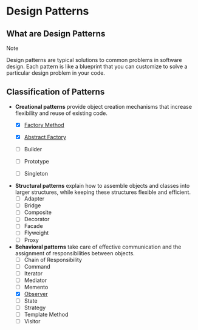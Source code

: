 # Design Patterns

## What are Design Patterns
> [!NOTE]
> Design patterns are typical solutions to common problems
in software design. Each pattern is like a blueprint
that you can customize to solve a particular
design problem in your code.

## Classification of Patterns
* **Creational patterns** provide object creation mechanisms that increase flexibility and reuse of existing code.
    - [x] [Factory Method](src/main/java/org/example/factory)
    - [x] [Abstract Factory](src/main/java/org/example/abstractfactory)
    - [ ] Builder
    - [ ] Prototype
    - [ ] Singleton


* **Structural patterns** explain how to assemble objects and classes into larger structures, while keeping these structures flexible and efficient.
    - [ ] Adapter
    - [ ] Bridge
    - [ ] Composite
    - [ ] Decorator
    - [ ] Facade
    - [ ] Flyweight
    - [ ] Proxy

* **Behavioral patterns** take care of effective communication and the assignment of responsibilities between objects.
    - [ ] Chain of Responsibility
    - [ ] Command
    - [ ] Iterator
    - [ ] Mediator
    - [ ] Memento
    - [x] [Observer](src/main/java/org/example/observer)
    - [ ] State
    - [ ] Strategy
    - [ ] Template Method
    - [ ] Visitor
